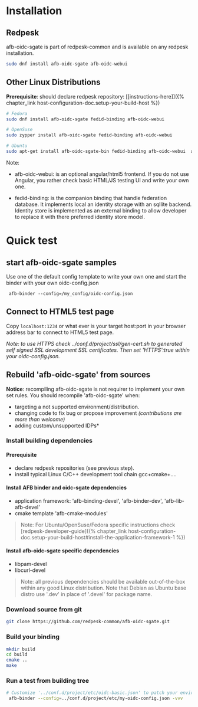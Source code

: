 # Installation

## Redpesk

afb-oidc-sgate is part of redpesk-common and is available on any redpesk installation.

```bash
sudo dnf install afb-oidc-sgate afb-oidc-webui
```

## Other Linux Distributions

**Prerequisite**: should declare redpesk repository: [[instructions-here]]({% chapter_link host-configuration-doc.setup-your-build-host %})

```bash
# Fedora
sudo dnf install afb-oidc-sgate fedid-binding afb-oidc-webui 

# OpenSuse
sudo zypper install afb-oidc-sgate fedid-binding afb-oidc-webui 

# Ubuntu
sudo apt-get install afb-oidc-sgate-bin fedid-binding afb-oidc-webui  afb-oidc-webui
```

Note: 

* afb-oidc-webui: is an optional angular/html5 frontend. If you do not use Angular, you rather check basic HTML/JS testing UI and write your own one.

* fedid-binding: is the companion binding that handle federation database.  It implements local an identity storage with an sqllite backend. Identity store is implemented as an external binding to allow developer to replace it with there preferred identity store model.

# Quick test

## start afb-oidc-sgate samples
Use one of the default config template to write your own one and start the binder with your own oidc-config.json

```
 afb-binder --config=/my_config/oidc-config.json
```
## Connect to HTML5 test page

Copy `localhost:1234` or what ever is your target host:port in your browser address bar to connect to HTML5 test page. 

*Note: to use HTTPS check ../conf.d/project/ssl/gen-cert.sh to generated self signed SSL development SSL certificates. Then set 'HTTPS':true within your oidc-config.json.*

## Rebuild 'afb-oidc-sgate' from sources

**Notice**: recompiling afb-oidc-sgate is not requirer to implement your own set rules. You should recompile 'afb-oidc-sgate' when:

* targeting a not supported environment/distribution.
* changing code to fix bug or propose improvement *(contributions are more than welcome)*
* adding custom/unsupported IDPs*

### Install building dependencies

#### Prerequisite

* declare redpesk repositories (see previous step).
* install typical Linux C/C++ development tool chain gcc+cmake+....

#### Install AFB binder and oidc-sgate dependencies

* application framework: 'afb-binding-devel', 'afb-binder-dev', 'afb-lib-afb-devel'
* cmake template 'afb-cmake-modules'

>Note: For Ubuntu/OpenSuse/Fedora specific instructions check [redpesk-developer-guide]({% chapter_link host-configuration-doc.setup-your-build-host#install-the-application-framework-1 %})

#### Install afb-oidc-sgate specific dependencies

* libpam-devel
* libcurl-devel

>Note: all previous dependencies should be available out-of-the-box within any good Linux distribution. Note that Debian as Ubuntu base distro use '.dev' in place of '.devel' for package name.

### Download source from git

```bash
git clone https://github.com/redpesk-common/afb-oidc-sgate.git
```

### Build your binding

```bash
mkdir build
cd build
cmake ..
make
```

### Run a test from building tree

```bash
# Customize '../conf.d/project/etc/oidc-basic.json' to patch your environnement
 afb-binder --config=../conf.d/project/etc/my-oidc-config.json -vvv
```
